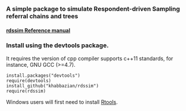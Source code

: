### A simple package to simulate Respondent-driven Sampling referral chains and trees
#### [rdssim Reference manual](http://homepages.cae.wisc.edu/~khabbazian/pdfs/rdssim.pdf)

### Install using the devtools package.
It requires the version of cpp compiler supports c++11 standards, for instance, GNU GCC (>=4.7).
```
install.packages("devtools")
require(devtools)
install_github("khabbazian/rdssim")
require(rdssim)
```
Windows users will first need to install [Rtools](https://cran.r-project.org/bin/windows/Rtools/).
